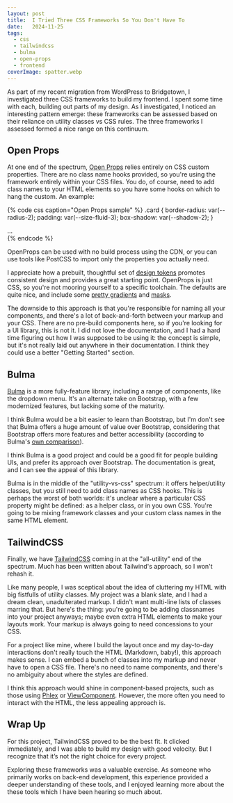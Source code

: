 ```yaml
---
layout: post
title:  I Tried Three CSS Frameworks So You Don't Have To
date:   2024-11-25
tags:
  - css
  - tailwindcss
  - bulma
  - open-props
  - frontend
coverImage: spatter.webp
---
```


As part of my recent migration from WordPress to Bridgetown, I investigated three CSS frameworks to build my frontend. I spent some time with each, building out parts of my design. As I investigated, I noticed an interesting pattern emerge: these frameworks can be assessed based on their reliance on utility classes vs CSS rules. The three frameworks I assessed formed a nice range on this continuum.
## Open Props
At one end of the spectrum, [Open Props](https://open-props.style/) relies entirely on CSS custom properties. There are no class name hooks provided, so you're using the framework entirely within your CSS files. You do, of course, need to add class names to your HTML elements so you have some hooks on which to hang the custom. An example:

{% code css caption="Open Props sample" %}
.card {
  border-radius: var(--radius-2);
  padding: var(--size-fluid-3);
  box-shadow: var(--shadow-2);
}

<div class="card">...</div>
{% endcode %}

OpenProps can be used with no build process using the CDN, or you can use tools like PostCSS to import only the properties you actually need.

I appreciate how a prebuilt, thoughtful set of [design tokens](https://www.contentful.com/blog/design-token-system/) promotes consistent design and provides a great starting point. OpenProps is just CSS, so you're not mooring yourself to a specific toolchain. The defaults are quite nice, and include some [pretty gradients](https://open-props.style/#gradients) and [masks](https://open-props.style/#masks).

The downside to this approach is that you're responsible for naming all your components, and there's a lot of back-and-forth between your markup and your CSS. There are no pre-build components here, so if you're looking for a UI library, this is not it. I did not love the documentation, and I had a hard time figuring out how I was supposed to be using it: the concept is simple, but it's not really laid out anywhere in their documentation. I think they could use a better "Getting Started" section.
## Bulma
[Bulma](https://bulma.io/) is a more fully-feature library, including a range of components, like the dropdown menu. It's an alternate take on Bootstrap, with a few modernized features, but lacking some of the maturity.

I think Bulma would be a bit easier to learn than Bootstrap, but I'm don't see that Bulma offers a huge amount of value over Bootstrap, considering that Bootstrap offers more features and better accessibility (according to Bulma's [own comparison](https://bulma.io/alternative-to-bootstrap/)).

I think Bulma is a good project and could be a good fit for people building UIs, and prefer its approach over Bootstrap. The documentation is great, and I can see the appeal of this library.

Bulma is in the middle of the "utility-vs-css" spectrum: it offers helper/utility classes, but you still need to add class names as CSS hooks. This is perhaps the worst of both worlds: it's unclear where a particular CSS property might be defined: as a helper class, or in you own CSS. You're going to be mixing framework classes and your custom class names in the same HTML element.

## TailwindCSS
Finally, we have [TailwindCSS](https://tailwindcss.com/) coming in at the "all-utility" end of the spectrum. Much has been written about Tailwind's approach, so I won't rehash it.

Like many people, I was sceptical about the idea of cluttering my HTML with big fistfulls of utility classes. My project was a blank slate, and I had a dream clean, unadulterated markup. I didn't want multi-line lists of classes marring that. But here's the thing: you're going to be adding classnames into your project anyways; maybe even extra HTML elements to make your layouts work. Your markup is always going to need concessions to your CSS.

For a project like mine, where I build the layout once and my day-to-day interactions don't really touch the HTML (Markdown, baby!), this approach makes sense. I can embed a bunch of classes into my markup and never have to open a CSS file. There's no need to name components, and there's no ambiguity about where the styles are defined.

I think this approach would shine in component-based projects, such as those using [Phlex](https://www.phlex.fun/) or [ViewComponent](https://viewcomponent.org/). However, the more often you need to interact with the HTML, the less appealing approach is.

## Wrap Up
For this project, TailwindCSS proved to be the best fit. It clicked immediately, and I was able to build my design with good velocity. But I recognize that it’s not the right choice for every project.

Exploring these frameworks was a valuable exercise. As someone who primarily works on back-end development, this experience provided a deeper understanding of these tools, and I enjoyed learning more about the these tools which I have been hearing so much about.
